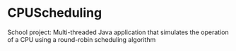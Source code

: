 # CPUScheduling
School project: Multi-threaded Java application that simulates the operation of a CPU using a round-robin scheduling algorithm
